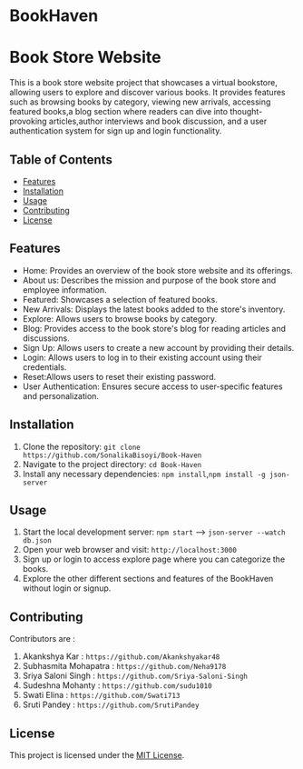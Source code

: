 # BookHaven
# Book Store Website

This is a book store website project that showcases a virtual bookstore, allowing users to explore and discover various books. It provides features such as browsing books by category, viewing new arrivals, accessing featured books,a blog section where readers can dive into thought-provoking articles,author interviews and book discussion, and a user authentication system for sign up and login functionality.

## Table of Contents

- [Features](#features)
- [Installation](#installation)
- [Usage](#usage)
- [Contributing](#contributing)
- [License](#license)

## Features

- Home: Provides an overview of the book store website and its offerings.
- About us: Describes the mission and purpose of the book store and employee information.
- Featured: Showcases a selection of featured books.
- New Arrivals: Displays the latest books added to the store's inventory.
- Explore: Allows users to browse books by category.
- Blog: Provides access to the book store's blog for reading articles and discussions.
- Sign Up: Allows users to create a new account by providing their details.
- Login: Allows users to log in to their existing account using their credentials.
- Reset:Allows users to reset their existing password.
- User Authentication: Ensures secure access to user-specific features and personalization.

## Installation

1. Clone the repository: `git clone https://github.com/SonalikaBisoyi/Book-Haven`
2. Navigate to the project directory: `cd Book-Haven`
3. Install any necessary dependencies: `npm install`,`npm install -g json-server`

## Usage

1. Start the local development server: `npm start`  --> `json-server --watch db.json`
2. Open your web browser and visit: `http://localhost:3000`
3. Sign up or login to access explore page where you can categorize the books.
4. Explore the other different sections and features of the BookHaven without login or signup.

## Contributing

Contributors are :
1. Akankshya Kar : `https://github.com/Akankshyakar48`
2. Subhasmita Mohapatra : `https://github.com/Neha9178`
3. Sriya Saloni Singh : `https://github.com/Sriya-Saloni-Singh`
4. Sudeshna Mohanty : `https://github.com/sudu1010`
5. Swati Elina : `https://github.com/Swati713`
6. Sruti Pandey : `https://github.com/SrutiPandey`

## License

This project is licensed under the [MIT License](LICENSE).
